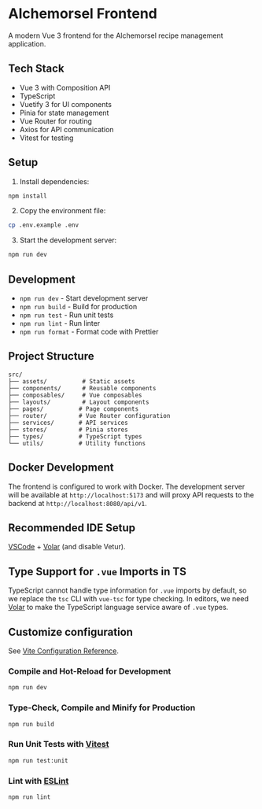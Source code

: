 # Alchemorsel Frontend

A modern Vue 3 frontend for the Alchemorsel recipe management application.

## Tech Stack

- Vue 3 with Composition API
- TypeScript
- Vuetify 3 for UI components
- Pinia for state management
- Vue Router for routing
- Axios for API communication
- Vitest for testing

## Setup

1. Install dependencies:
```bash
npm install
```

2. Copy the environment file:
```bash
cp .env.example .env
```

3. Start the development server:
```bash
npm run dev
```

## Development

- `npm run dev` - Start development server
- `npm run build` - Build for production
- `npm run test` - Run unit tests
- `npm run lint` - Run linter
- `npm run format` - Format code with Prettier

## Project Structure

```
src/
├── assets/          # Static assets
├── components/      # Reusable components
├── composables/     # Vue composables
├── layouts/         # Layout components
├── pages/          # Page components
├── router/         # Vue Router configuration
├── services/       # API services
├── stores/         # Pinia stores
├── types/          # TypeScript types
└── utils/          # Utility functions
```

## Docker Development

The frontend is configured to work with Docker. The development server will be available at `http://localhost:5173` and will proxy API requests to the backend at `http://localhost:8080/api/v1`.

## Recommended IDE Setup

[VSCode](https://code.visualstudio.com/) + [Volar](https://marketplace.visualstudio.com/items?itemName=Vue.volar) (and disable Vetur).

## Type Support for `.vue` Imports in TS

TypeScript cannot handle type information for `.vue` imports by default, so we replace the `tsc` CLI with `vue-tsc` for type checking. In editors, we need [Volar](https://marketplace.visualstudio.com/items?itemName=Vue.volar) to make the TypeScript language service aware of `.vue` types.

## Customize configuration

See [Vite Configuration Reference](https://vite.dev/config/).

### Compile and Hot-Reload for Development

```sh
npm run dev
```

### Type-Check, Compile and Minify for Production

```sh
npm run build
```

### Run Unit Tests with [Vitest](https://vitest.dev/)

```sh
npm run test:unit
```

### Lint with [ESLint](https://eslint.org/)

```sh
npm run lint
```
